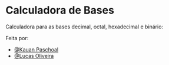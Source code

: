 # Calculadora de Bases
Calculadora para as bases decimal, octal, hexadecimal e binário:

Feita por:
- [@Kauan Paschoal](https://github.com/KauanPaschoal)
- [@Lucas Oliveira](https://github.com/lucasomsilva)

